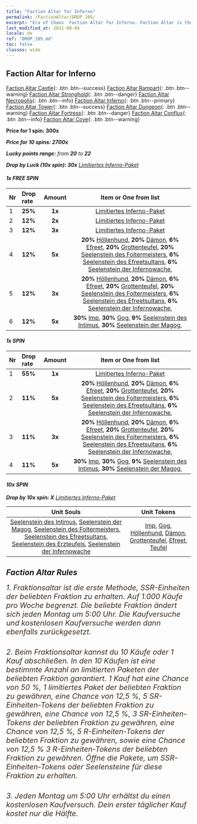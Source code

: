 ```yaml
---
title: "Faction Altar for Inferno"
permalink: /FactionAltar/DROP_105/
excerpt: "Era of Chaos  Faction Altar for Inferno. Faction Altar is the primary method for obtaining SSR units from the popular faction. Limited to 1,000 purchases each week. The popular faction changes at 05:00 every Monday. Purchase attempts and free purchase attempts will also reset then."
last_modified_at: 2021-08-04
locale: de
ref: "DROP_105.md"
toc: false
classes: wide
---
```


##  Faction Altar for **Inferno**

  [Faction Altar Castle](/de/FactionAltar/DROP_101/){: .btn .btn--success} [Faction Altar Rampart](/de/FactionAltar/DROP_102/){: .btn .btn--warning} [Faction Altar Stronghold](/de/FactionAltar/DROP_103/){: .btn .btn--danger} [Faction Altar Necropolis](/de/FactionAltar/DROP_104/){: .btn .btn--info} [Faction Altar Inferno](/de/FactionAltar/DROP_105/){: .btn .btn--primary} [Faction Altar Tower](/de/FactionAltar/DROP_106/){: .btn .btn--success} [Faction Altar Dungeon](/de/FactionAltar/DROP_107/){: .btn .btn--warning} [Faction Altar Fortress](/de/FactionAltar/DROP_108/){: .btn .btn--danger} [Faction Altar Conflux](/de/FactionAltar/DROP_109/){: .btn .btn--info} [Faction Altar Cove](/de/FactionAltar/DROP_112/){: .btn .btn--warning} 

  **Price for 1 spin: 300x** <i class="fas fa-gem"/>

  **Price for 10 spins: 2700x** <i class="fas fa-gem"/>

  **Lucky points range:** from **20** to **22**

  **Drop by Luck (10x spin): 30x** [Limitiertes Inferno-Paket](/ItemsDE/con_2104/)

####  1x FREE SPIN 

  |    Nr    |  Drop rate  |  Amount   |   Item or One from list  |
  |:---------|:------------|:---------:|:------------------------:|
  | 1 | **25%** | **1x** | [Limitiertes Inferno-Paket](/ItemsDE/con_2104/) |
  | 2 | **12%** | **2x** | [Limitiertes Inferno-Paket](/ItemsDE/con_2104/) |
  | 3 | **12%** | **3x** | [Limitiertes Inferno-Paket](/ItemsDE/con_2104/) |
  | 4 | **12%** | **5x** |  **20%** [Höllenhund](/ItemsDE/unt_228/),  **20%** [Dämon](/ItemsDE/unt_229/),  **6%** [Efreet](/ItemsDE/unt_231/),  **20%** [Grottenteufel](/ItemsDE/unt_230/),  **20%** [Seelenstein des Foltermeisters](/ItemsDE/unt_316/),  **6%** [Seelenstein des Efreetsultans](/ItemsDE/unt_317/),  **6%** [Seelenstein der Infernowache](/ItemsDE/unt_315/),  |
  | 5 | **12%** | **3x** |  **20%** [Höllenhund](/ItemsDE/unt_228/),  **20%** [Dämon](/ItemsDE/unt_229/),  **6%** [Efreet](/ItemsDE/unt_231/),  **20%** [Grottenteufel](/ItemsDE/unt_230/),  **20%** [Seelenstein des Foltermeisters](/ItemsDE/unt_316/),  **6%** [Seelenstein des Efreetsultans](/ItemsDE/unt_317/),  **6%** [Seelenstein der Infernowache](/ItemsDE/unt_315/),  |
  | 6 | **12%** | **5x** |  **30%** [Imp](/ItemsDE/unt_226/),  **30%** [Gog](/ItemsDE/unt_227/),  **9%** [Seelenstein des Intimus](/ItemsDE/unt_313/),  **30%** [Seelenstein der Magog](/ItemsDE/unt_314/),  |


####  1x SPIN 

  |    Nr    |  Drop rate  |  Amount   |   Item or One from list  |
  |:---------|:------------|:---------:|:------------------------:|
  | 1 | **55%** | **1x** | [Limitiertes Inferno-Paket](/ItemsDE/con_2104/) |
  | 2 | **11%** | **5x** |  **20%** [Höllenhund](/ItemsDE/unt_228/),  **20%** [Dämon](/ItemsDE/unt_229/),  **6%** [Efreet](/ItemsDE/unt_231/),  **20%** [Grottenteufel](/ItemsDE/unt_230/),  **20%** [Seelenstein des Foltermeisters](/ItemsDE/unt_316/),  **6%** [Seelenstein des Efreetsultans](/ItemsDE/unt_317/),  **6%** [Seelenstein der Infernowache](/ItemsDE/unt_315/),  |
  | 3 | **11%** | **3x** |  **20%** [Höllenhund](/ItemsDE/unt_228/),  **20%** [Dämon](/ItemsDE/unt_229/),  **6%** [Efreet](/ItemsDE/unt_231/),  **20%** [Grottenteufel](/ItemsDE/unt_230/),  **20%** [Seelenstein des Foltermeisters](/ItemsDE/unt_316/),  **6%** [Seelenstein des Efreetsultans](/ItemsDE/unt_317/),  **6%** [Seelenstein der Infernowache](/ItemsDE/unt_315/),  |
  | 4 | **11%** | **5x** |  **30%** [Imp](/ItemsDE/unt_226/),  **30%** [Gog](/ItemsDE/unt_227/),  **9%** [Seelenstein des Intimus](/ItemsDE/unt_313/),  **30%** [Seelenstein der Magog](/ItemsDE/unt_314/),  |


####  10x SPIN 

  **Drop by 10x spin: X** [Limitiertes Inferno-Paket](/ItemsDE/con_2104/)

  |    Unit Souls    |  Unit Tokens  |
  |:----------------:|:-------------:|
  | [Seelenstein des Intimus](/ItemsDE/unt_313/), [Seelenstein der Magog](/ItemsDE/unt_314/), [Seelenstein des Foltermeisters](/ItemsDE/unt_316/), [Seelenstein des Efreetsultans](/ItemsDE/unt_317/), [Seelenstein des Erzteufels](/ItemsDE/unt_318/), [Seelenstein der Infernowache](/ItemsDE/unt_315/) | [Imp](/ItemsDE/unt_226/), [Gog](/ItemsDE/unt_227/), [Höllenhund](/ItemsDE/unt_228/), [Dämon](/ItemsDE/unt_229/), [Grottenteufel](/ItemsDE/unt_230/), [Efreet](/ItemsDE/unt_231/), [Teufel](/ItemsDE/unt_232/) |



## Faction Altar Rules

  <span style="color: #3c2a1e;font-size:20px">1. Fraktionsaltar ist die erste Methode, SSR-Einheiten der beliebten Fraktion zu erhalten. Auf 1.000 Käufe pro Woche begrenzt. Die beliebte Fraktion ändert sich jeden Montag um 5:00 Uhr. Die Kaufversuche und kostenlosen Kaufversuche werden dann ebenfalls zurückgesetzt.</span><br/>

<br/>  <span style="color: #3c2a1e;font-size:20px">2. Beim Fraktionsaltar kannst du 10 Käufe oder 1 Kauf abschließen. In den 10 Käufen ist eine bestimmte Anzahl an limitierten Paketen der beliebten Fraktion garantiert. 1 Kauf hat eine Chance von 50 %, 1 limitiertes Paket der beliebten Fraktion zu gewähren, eine Chance von 12,5 %, 5 SR-Einheiten-Tokens der beliebten Fraktion zu gewähren, eine Chance von 12,5 %, 3 SR-Einheiten-Tokens der beliebten Fraktion zu gewähren, eine Chance von 12,5 %, 5 R-Einheiten-Tokens der beliebten Fraktion zu gewähren, sowie eine Chance von 12,5 % 3 R-Einheiten-Tokens der beliebten Fraktion zu gewähren. Öffne die Pakete, um SSR-Einheiten-Tokens oder Seelensteine für diese Fraktion zu erhalten.</span>

<br/>  <span style="color: #3c2a1e;font-size:20px">3. Jeden Montag um 5:00 Uhr erhältst du einen kostenlosen Kaufversuch. Dein erster täglicher Kauf kostet nur die Hälfte.</span><br/>

<br/>